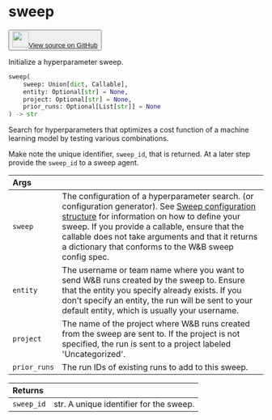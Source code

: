 # sweep

<p><button style={{display: 'flex', alignItems: 'center', backgroundColor: 'white', border: '1px solid #ddd', padding: '10px', borderRadius: '6px', cursor: 'pointer', boxShadow: '0 2px 3px rgba(0,0,0,0.1)', transition: 'all 0.3s'}}><a href='https://www.github.com/wandb/wandb/tree/v0.19.3/wandb/sdk/wandb_sweep.py#L34-L92' style={{fontSize: '1.2em', display: 'flex', alignItems: 'center'}}><img src='https://github.githubassets.com/images/modules/logos_page/GitHub-Mark.png' height='32px' width='32px' style={{marginRight: '10px'}}/>View source on GitHub</a></button></p>


Initialize a hyperparameter sweep.

```python
sweep(
    sweep: Union[dict, Callable],
    entity: Optional[str] = None,
    project: Optional[str] = None,
    prior_runs: Optional[List[str]] = None
) -> str
```

Search for hyperparameters that optimizes a cost function
of a machine learning model by testing various combinations.

Make note the unique identifier, `sweep_id`, that is returned.
At a later step provide the `sweep_id` to a sweep agent.

| Args |  |
| :--- | :--- |
|  `sweep` |  The configuration of a hyperparameter search. (or configuration generator). See [Sweep configuration structure](https://docs.wandb.ai/guides/sweeps/define-sweep-configuration) for information on how to define your sweep. If you provide a callable, ensure that the callable does not take arguments and that it returns a dictionary that conforms to the W&B sweep config spec. |
|  `entity` |  The username or team name where you want to send W&B runs created by the sweep to. Ensure that the entity you specify already exists. If you don't specify an entity, the run will be sent to your default entity, which is usually your username. |
|  `project` |  The name of the project where W&B runs created from the sweep are sent to. If the project is not specified, the run is sent to a project labeled 'Uncategorized'. |
|  `prior_runs` |  The run IDs of existing runs to add to this sweep. |

| Returns |  |
| :--- | :--- |
|  `sweep_id` |  str. A unique identifier for the sweep. |
